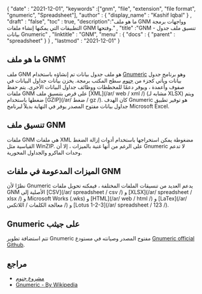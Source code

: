 {
  "date" : "2021-12-01",
  "keywords" :["gnm", "file", "extension", "file format", "gnumeric", "Spreadsheet"],
  "author" : {
    "display_name" : "Kashif Iqbal"
} ,
  "draft" : "false",
  "toc" : true,
  "description":"ما هو ملف GNM وواجهات برمجة التطبيقات التي يمكنها إنشاء ملفات GNM وفتحها." ,
  "title" :"GNM - تنسيق ملف جدول بيانات Gnumeric" ,
  "linktitle" : "GNM",
  "menu" : {
    "docs" : {
      "parent" : "spreadsheet"
}
} ,
  "lastmod" : "2021-12-01"
}

## ما هو ملف GNM؟

ملف GNM هو ملف جدول بيانات تم إنشاؤه باستخدام [Gnumeric](https://en.wikipedia.org/wiki/Gnumeric) وهو برنامج جدول بيانات ويأتي كجزء من [جنوم](https://www.gnome.org/) سطح المكتب برمجة. يخزن بيانات جداول البيانات في صفوف وأعمدة ، ويوفر دعمًا للمخططات ووظائف جداول البيانات الأخرى. يتم حفظ ملفات GNM على قرص بتنسيق ملف [XML](/ar/ web / xml /) (مشابه لـ XLSX) ويتم ضغطها باستخدام [GZIP](/ar/ ضغط / gz /). كان الهدف Gnumeric هو توفير تطبيق جداول بيانات مفتوح المصدر يوفر في النهاية بديلاً لبرنامج Microsoft Excel.

## تنسيق ملف GNM

ملفات GNM هي ملفات XML مضغوطة يمكن استخراجها باستخدام أدوات إزالة الضغط القياسية مثل WinZIP. على الرغم من أنها غنية بالميزات ، إلا أن Gnumeric لا تدعم وحدات الماكرو والجداول المحورية.

## الميزات المدعومة في ملفات GNM

نظرًا لأن Gnumeric يدعم العديد من تنسيقات الملفات المختلفة ، فيمكنه تحويل ملفات GNM الأصلية إلى [CSV](/ar/ spreadsheet / csv /) و [XLSX](/ar/ spreadsheet / xlsx /) و Microsoft Works (.wks) و [HTML](/ar/ web / html /) و [LaTex](/ar/ معالجة الكلمات / اللاتكس /) و [Lotus 1-2-3](/ar/ spreadsheet / 123 /).

## Gnumeric على جيثب

تتم استضافة تطوير Gnumeric مفتوح المصدر وصيانته في مستودع [Gnumeric official Github](https://github.com/GNOME/gnumeric).

## مراجع

* [مشروع جنوم](https://en.wikipedia.org/wiki/The_GNOME_Project)
* [Gnumeric - By Wikipedia](https://en.wikipedia.org/wiki/Gnumeric)

